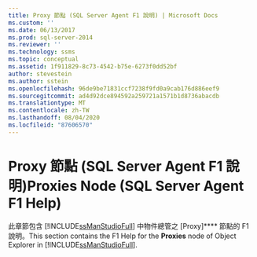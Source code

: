 ```yaml
---
title: Proxy 節點 (SQL Server Agent F1 說明) | Microsoft Docs
ms.custom: ''
ms.date: 06/13/2017
ms.prod: sql-server-2014
ms.reviewer: ''
ms.technology: ssms
ms.topic: conceptual
ms.assetid: 1f911829-8c73-4542-b75e-6273f0dd52bf
author: stevestein
ms.author: sstein
ms.openlocfilehash: 96de9be71831ccf7238f9fd0a9cab176d886eef9
ms.sourcegitcommit: ad4d92dce894592a259721a1571b1d8736abacdb
ms.translationtype: MT
ms.contentlocale: zh-TW
ms.lasthandoff: 08/04/2020
ms.locfileid: "87606570"
---
```

# <a name="proxies-node-sql-server-agent-f1-help"></a><span data-ttu-id="5c610-102">Proxy 節點 (SQL Server Agent F1 說明)</span><span class="sxs-lookup"><span data-stu-id="5c610-102">Proxies Node (SQL Server Agent F1 Help)</span></span>
  <span data-ttu-id="5c610-103">此章節包含 [!INCLUDE[ssManStudioFull](../../includes/ssmanstudiofull-md.md)] 中物件總管之 [Proxy]\*\*\*\* 節點的 F1 說明。</span><span class="sxs-lookup"><span data-stu-id="5c610-103">This section contains the F1 Help for the **Proxies** node of Object Explorer in [!INCLUDE[ssManStudioFull](../../includes/ssmanstudiofull-md.md)].</span></span>  
  
  

